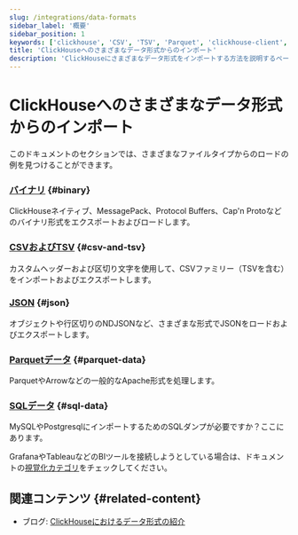 ```yaml
---
slug: /integrations/data-formats
sidebar_label: '概要'
sidebar_position: 1
keywords: ['clickhouse', 'CSV', 'TSV', 'Parquet', 'clickhouse-client', 'clickhouse-local']
title: 'ClickHouseへのさまざまなデータ形式からのインポート'
description: 'ClickHouseにさまざまなデータ形式をインポートする方法を説明するページ'
---
```



# ClickHouseへのさまざまなデータ形式からのインポート

このドキュメントのセクションでは、さまざまなファイルタイプからのロードの例を見つけることができます。

### [**バイナリ**](/integrations/data-ingestion/data-formats/binary.md) {#binary}

ClickHouseネイティブ、MessagePack、Protocol Buffers、Cap'n Protoなどのバイナリ形式をエクスポートおよびロードします。

### [**CSVおよびTSV**](/integrations/data-ingestion/data-formats/csv-tsv.md) {#csv-and-tsv}

カスタムヘッダーおよび区切り文字を使用して、CSVファミリー（TSVを含む）をインポートおよびエクスポートします。

### [**JSON**](/integrations/data-ingestion/data-formats/json/intro.md) {#json}

オブジェクトや行区切りのNDJSONなど、さまざまな形式でJSONをロードおよびエクスポートします。

### [**Parquetデータ**](/integrations/data-ingestion/data-formats/parquet.md) {#parquet-data}

ParquetやArrowなどの一般的なApache形式を処理します。

### [**SQLデータ**](/integrations/data-ingestion/data-formats/sql.md) {#sql-data}

MySQLやPostgresqlにインポートするためのSQLダンプが必要ですか？ここにあります。

GrafanaやTableauなどのBIツールを接続しようとしている場合は、ドキュメントの[視覚化カテゴリ](../../data-visualization/index.md)をチェックしてください。


## 関連コンテンツ {#related-content}

- ブログ: [ClickHouseにおけるデータ形式の紹介](https://clickhouse.com/blog/data-formats-clickhouse-csv-tsv-parquet-native)
